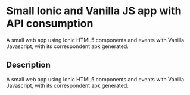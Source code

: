 # Small Ionic and Vanilla JS app with API consumption

A small web app using Ionic HTML5 components and events with Vanilla Javascript, with its correspondent apk generated.

## Description

A small web app using Ionic HTML5 components and events with Vanilla Javascript, with its correspondent apk generated.
